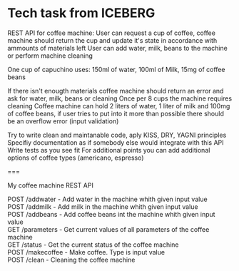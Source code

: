 # Tech task from ICEBERG

REST API for coffee machine:
User can request a cup of coffee, coffee machine should return the cup and update it's state in accordance with ammounts of materials left
User can add water, milk, beans to the machine or perform machine cleaning

One cup of capuchino uses: 150ml of water, 100ml of Milk, 15mg of coffee beans

If there isn't enougth materials coffee machine should return an error and ask for water, milk, beans or cleaning
Once per 8 cups the machine requires cleaning
Coffee machine can hold 2 liters of water, 1 liter of milk and 100mg of coffee beans, if user tries to put into it more than possible
 there should be an overflow error (input validation)

Try to write clean and maintanable code, aply KISS, DRY, YAGNI principles
Specifiy documentation as if somebody else would integrate with this API
Write tests as you see fit
For additional points you can add additional options of coffee types (americano, espresso)

===

My coffee machine REST API

POST /addwater       - Add water in the machine whith given input value  
POST /addmilk        - Add milk in the machine whith given input value  
POST /addbeans 	     - Add coffee beans int the machine whith given input value  
GET  /parameters     - Get current values of all parameters of the coffee machine  
GET  /status         - Get the current status of the coffee machine  
POST /makecoffee     - Make coffee. Type is input value   
POST /clean          - Cleaning the coffee machine  
